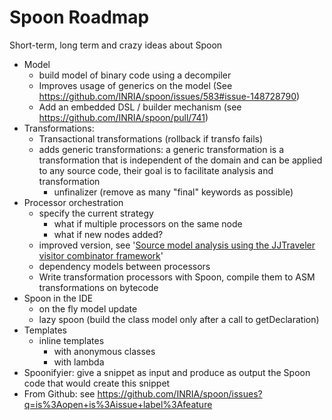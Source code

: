 

Spoon Roadmap
==========

Short-term, long term and crazy ideas about Spoon

* Model
    * build model of binary code using a decompiler 
    * Improves usage of generics on the model (See https://github.com/INRIA/spoon/issues/583#issue-148728790)
    * Add an embedded DSL / builder mechanism (see https://github.com/INRIA/spoon/pull/741) 
* Transformations:
    * Transactional transformations (rollback if transfo fails)
    * adds generic transformations: a generic transformation is a transformation that is independent of the domain and can be applied to any source code, their goal is to facilitate analysis and transformation
        * unfinalizer (remove as many "final" keywords as possible)
* Processor orchestration 
    * specify the current strategy
        * what if multiple processors on the same node
        * what if new nodes added?
    * improved version, see '[Source model analysis using the JJTraveler visitor combinator framework](http://www3.di.uminho.pt/~joost/publications/SourceModelAnalysisUsingTheJJTravelerVisitorCombinatorFramework.pdf)'    
    * dependency models between processors
    * Write transformation processors with Spoon, compile them to ASM transformations on bytecode
* Spoon in the IDE
    * on the fly model update
    * lazy spoon (build the class model only after a call to getDeclaration)
* Templates
    * inline templates
        * with anonymous classes
        * with lambda
* Spoonifyier: give a snippet as input and produce as output the Spoon code that would create this snippet 
* From Github: see <https://github.com/INRIA/spoon/issues?q=is%3Aopen+is%3Aissue+label%3Afeature>
